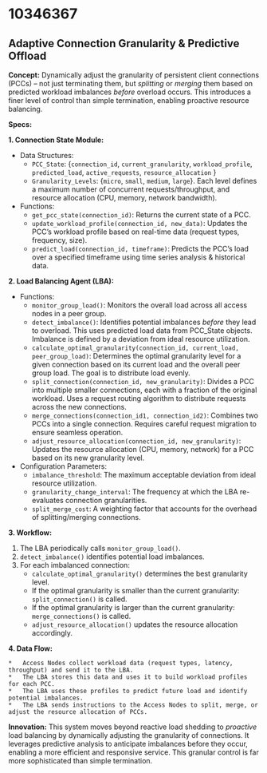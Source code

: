 # 10346367

## Adaptive Connection Granularity & Predictive Offload

**Concept:** Dynamically adjust the granularity of persistent client connections (PCCs) – not just terminating them, but *splitting* or *merging* them based on predicted workload imbalances *before* overload occurs. This introduces a finer level of control than simple termination, enabling proactive resource balancing.

**Specs:**

**1. Connection State Module:**
   *   Data Structures:
        *   `PCC_State`: {`connection_id`, `current_granularity`, `workload_profile`, `predicted_load`, `active_requests`, `resource_allocation` }
        *   `Granularity_Levels`: {`micro`, `small`, `medium`, `large`}.  Each level defines a maximum number of concurrent requests/throughput, and resource allocation (CPU, memory, network bandwidth).
   *   Functions:
        *   `get_pcc_state(connection_id)`: Returns the current state of a PCC.
        *   `update_workload_profile(connection_id, new_data)`: Updates the PCC’s workload profile based on real-time data (request types, frequency, size).
        *   `predict_load(connection_id, timeframe)`: Predicts the PCC’s load over a specified timeframe using time series analysis & historical data.

**2.  Load Balancing Agent (LBA):**

   *   Functions:
        *   `monitor_group_load()`: Monitors the overall load across all access nodes in a peer group.
        *   `detect_imbalance()`: Identifies potential imbalances *before* they lead to overload. This uses predicted load data from PCC_State objects. Imbalance is defined by a deviation from ideal resource utilization.
        *   `calculate_optimal_granularity(connection_id, current_load, peer_group_load)`: Determines the optimal granularity level for a given connection based on its current load and the overall peer group load.  The goal is to distribute load evenly.
        *   `split_connection(connection_id, new_granularity)`:  Divides a PCC into multiple smaller connections, each with a fraction of the original workload. Uses a request routing algorithm to distribute requests across the new connections.
        *   `merge_connections(connection_id1, connection_id2)`: Combines two PCCs into a single connection.  Requires careful request migration to ensure seamless operation.
        *   `adjust_resource_allocation(connection_id, new_granularity)`:  Updates the resource allocation (CPU, memory, network) for a PCC based on its new granularity level.
   *   Configuration Parameters:
        *   `imbalance_threshold`: The maximum acceptable deviation from ideal resource utilization.
        *   `granularity_change_interval`: The frequency at which the LBA re-evaluates connection granularities.
        *   `split_merge_cost`: A weighting factor that accounts for the overhead of splitting/merging connections.

**3.  Workflow:**

   1.  The LBA periodically calls `monitor_group_load()`.
   2.  `detect_imbalance()` identifies potential load imbalances.
   3.  For each imbalanced connection:
        *   `calculate_optimal_granularity()` determines the best granularity level.
        *   If the optimal granularity is smaller than the current granularity: `split_connection()` is called.
        *   If the optimal granularity is larger than the current granularity: `merge_connections()` is called.
        *   `adjust_resource_allocation()` updates the resource allocation accordingly.

**4.  Data Flow:**

    *   Access Nodes collect workload data (request types, latency, throughput) and send it to the LBA.
    *   The LBA stores this data and uses it to build workload profiles for each PCC.
    *   The LBA uses these profiles to predict future load and identify potential imbalances.
    *   The LBA sends instructions to the Access Nodes to split, merge, or adjust the resource allocation of PCCs.

**Innovation:** This system moves beyond reactive load shedding to *proactive* load balancing by dynamically adjusting the granularity of connections. It leverages predictive analysis to anticipate imbalances before they occur, enabling a more efficient and responsive service. This granular control is far more sophisticated than simple termination.